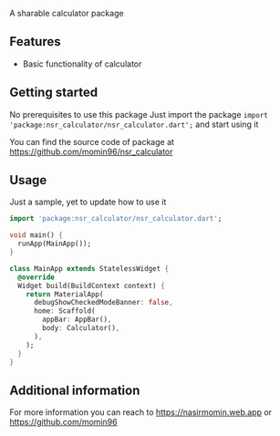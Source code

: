 <!--
This README describes the package. If you publish this package to pub.dev,
this README's contents appear on the landing page for your package.

For information about how to write a good package README, see the guide for
[writing package pages](https://dart.dev/guides/libraries/writing-package-pages).

For general information about developing packages, see the Dart guide for
[creating packages](https://dart.dev/guides/libraries/create-library-packages)
and the Flutter guide for
[developing packages and plugins](https://flutter.dev/developing-packages).
-->

A sharable calculator package

## Features

- Basic functionality of calculator

## Getting started

No prerequisites to use this package
Just import the package `import 'package:nsr_calculator/nsr_calculator.dart';` and start using it 

You can find the source code of package at https://github.com/momin96/nsr_calculator

## Usage

Just a sample, yet to update how to use it
```dart
import 'package:nsr_calculator/nsr_calculator.dart';

void main() {
  runApp(MainApp());
}

class MainApp extends StatelessWidget {
  @override
  Widget build(BuildContext context) {
    return MaterialApp(
      debugShowCheckedModeBanner: false,
      home: Scaffold(
        appBar: AppBar(),
        body: Calculator(),
      ),
    );
  }
}
```

## Additional information

For more information you can reach to 
https://nasirmomin.web.app or https://github.com/momin96
